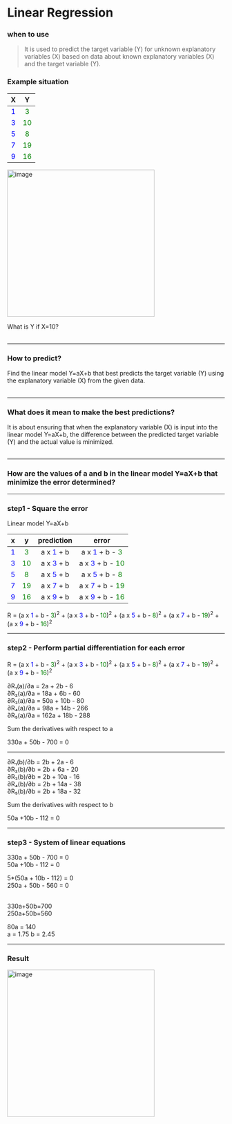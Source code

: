 # Linear Regression

### when to use
>It is used to predict the target variable (Y) for unknown explanatory variables (X) based on data about known explanatory variables (X) and the target variable (Y).
 
### Example situation
|  X  |  Y  |
|:---:|:---:|
|  <span style="color:blue">1</span>  |  <span style="color:green">3</span>  |
|  <span style="color:blue">3</span>  | <span style="color:green">10</span>  |
|  <span style="color:blue">5</span>  |  <span style="color:green">8</span>  |
|  <span style="color:blue">7</span>  | <span style="color:green">19</span>  |
|  <span style="color:blue">9</span>  | <span style="color:green">16</span>  | 

<img width="341" alt="image" src="https://github.com/user-attachments/assets/7b8660cf-cb77-4da5-9b35-3b4745b4bae5">



What is Y if X=10? 
<br></br>
                    
****
### How to predict?
Find the linear model 
Y=aX+b that best predicts the target variable (Y) using the explanatory variable (X) from the given data.
<br></br>

---

### What does it mean to make the best predictions?

It is about ensuring that when the explanatory variable (X) is input into the linear model 
Y=aX+b, the difference between the predicted target variable (Y) and the actual value is minimized.
<br></br>

---
### How are the values of a and b in the linear model Y=aX+b that minimize the error determined?
---
### step1 - Square the error

Linear model Y=aX+b

|  x  |  y  | prediction | error |
|:---:|:---:|:----------------------:|:-------------------------:|
|  <span style="color:blue">1</span>  |  <span style="color:green">3</span>  |     a x <span style="color:blue">1</span> + b     |    a x <span style="color:blue">1</span> + b - <span style="color:green">3</span>    |
|  <span style="color:blue">3</span>  | <span style="color:green">10</span> |      a x <span style="color:blue">3</span> + b     |    a x <span style="color:blue">3</span> + b - <span style="color:green">10</span>    |
|  <span style="color:blue">5</span>  |  <span style="color:green">8</span>  |     a x <span style="color:blue">5</span> + b    |     a x <span style="color:blue">5</span> + b - <span style="color:green">8</span>    |
|  <span style="color:blue">7</span>  | <span style="color:green">19</span>  |      a x <span style="color:blue">7</span> + b     |    a x <span style="color:blue">7</span> + b - <span style="color:green">19</span>    |
|  <span style="color:blue">9</span>  | <span style="color:green">16</span>  |      a x <span style="color:blue">9</span> + b     |    a x <span style="color:blue">9</span> + b - <span style="color:green">16</span>    |


R =  (a x <span style="color:blue">1</span> + b - <span style="color:green">3</span>)<sup>2</sup> + (a x <span style="color:blue">3</span> + b - <span style="color:green">10</span>)<sup>2</sup> + (a x <span style="color:blue">5</span> + b - <span style="color:green">8</span>)<sup>2</sup> + (a x <span style="color:blue">7</span> + b - <span style="color:green">19</span>)<sup>2</sup> + (a x <span style="color:blue">9</span> + b - <span style="color:green">16</span>)<sup>2</sup> 

---
### step2 - Perform partial differentiation for each error

R =  (a x <span style="color:blue">1</span> + b - <span style="color:green">3</span>)<sup>2</sup> + (a x <span style="color:blue">3</span> + b - <span style="color:green">10</span>)<sup>2</sup> + (a x <span style="color:blue">5</span> + b - <span style="color:green">8</span>)<sup>2</sup> + (a x <span style="color:blue">7</span> + b - <span style="color:green">19</span>)<sup>2</sup> + (a x <span style="color:blue">9</span> + b - <span style="color:green">16</span>)<sup>2</sup> 

∂R₁(a)/∂a = 2a + 2b - 6  
∂R₂(a)/∂a = 18a + 6b - 60  
∂R₃(a)/∂a = 50a + 10b - 80  
∂R₄(a)/∂a = 98a + 14b - 266  
∂R₅(a)/∂a = 162a + 18b - 288  

Sum the derivatives with respect to a

330a + 50b - 700 = 0

---
∂R₁(b)/∂b = 2b + 2a - 6  
∂R₂(b)/∂b = 2b + 6a - 20  
∂R₃(b)/∂b = 2b + 10a - 16  
∂R₄(b)/∂b = 2b + 14a - 38  
∂R₅(b)/∂b = 2b + 18a - 32  

Sum the derivatives with respect to b

50a +10b - 112 = 0

---
### step3 - System of linear equations
 330a + 50b - 700 = 0  
 50a +10b - 112 = 0

5*(50a + 10b - 112) = 0  
250a + 50b - 560 = 0
<br></br>

   330a+50b=700  
250a+50b=560

80a = 140  
a = 1.75
b = 2.45

---
### Result
<img width="341" alt="image" src="https://github.com/user-attachments/assets/6d20ea4d-691c-41f7-a352-1f5192cf747b">

